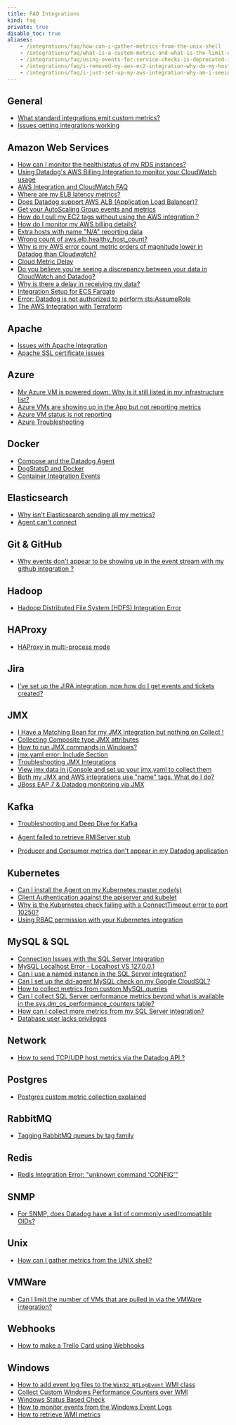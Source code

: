 ```yaml
---
title: FAQ Integrations
kind: faq
private: true
disable_toc: true
aliases:
    - /integrations/faq/how-can-i-gather-metrics-from-the-unix-shell
    - /integrations/faq/what-is-a-custom-metric-and-what-is-the-limit-on-the-number-of-custom-metrics-i-can-have
    - /integrations/faq/using-events-for-service-checks-is-deprecated-in-favor-of-monitors
    - /integrations/faq/i-removed-my-aws-ec2-integration-why-do-my-hosts-still-have-aws-tags
    - /integrations/faq/i-just-set-up-my-aws-integration-why-am-i-seeing-duplicate-hosts
---
```


## General

* [What standard integrations emit custom metrics?][1]
* [Issues getting integrations working][2]

## Amazon Web Services

* [How can I monitor the health/status of my RDS instances?][3]
* [Using Datadog's AWS Billing Integration to monitor your CloudWatch usage][4]
* [AWS Integration and CloudWatch FAQ][5]
* [Where are my ELB latency metrics?][6]
* [Does Datadog support AWS ALB (Application Load Balancer)?][7]
* [Get your AutoScaling Group events and metrics][8]
* [How do I pull my EC2 tags without using the AWS integration ?][9]
* [How do I monitor my AWS billing details?][10]
* [Extra hosts with name "N/A" reporting data][11]
* [Wrong count of aws.elb.healthy_host_count?][12]
* [Why is my AWS error count metric orders of magnitude lower in Datadog than Cloudwatch?][13]
* [Cloud Metric Delay][14]
* [Do you believe you're seeing a discrepancy between your data in CloudWatch and Datadog?][15]
* [Why is there a delay in receiving my data?][16]
* [Integration Setup for ECS Fargate][17]
* [Error: Datadog is not authorized to perform sts:AssumeRole][18]
* [The AWS Integration with Terraform][19]

## Apache

* [Issues with Apache Integration][20]
* [Apache SSL certificate issues][21]

## Azure
* [My Azure VM is powered down. Why is it still listed in my infrastructure list?][22]
* [Azure VMs are showing up in the App but not reporting metrics][23]
* [Azure VM status is not reporting][24]
* [Azure Troubleshooting][25]

## Docker

* [Compose and the Datadog Agent][26]
* [DogStatsD and Docker][27]
* [Container Integration Events][28]

## Elasticsearch

* [Why isn't Elasticsearch sending all my metrics?][29]
* [Agent can't connect][30]

## Git & GitHub

* [Why events don't appear to be showing up in the event stream with my github integration ?][31]

## Hadoop
* [Hadoop Distributed File System (HDFS) Integration Error][32]

## HAProxy

* [HAProxy in multi-process mode][33]

## Jira
* [I've set up the JIRA integration, now how do I get events and tickets created?][34]

## JMX

* [I Have a Matching Bean for my JMX integration but nothing on Collect !][35]
* [Collecting Composite type JMX attributes][36]
* [How to run JMX commands in Windows?][37]
* [jmx.yaml error: Include Section][38]
* [Troubleshooting JMX Integrations][39]
* [View jmx data in jConsole and set up your jmx.yaml to collect them][40]
* [Both my JMX and AWS integrations use "name" tags. What do I do?][41]
* [JBoss EAP 7 & Datadog monitoring via JMX][42]

## Kafka

* [Troubleshooting and Deep Dive for Kafka][43]

* [Agent failed to retrieve RMIServer stub][44]
* [Producer and Consumer metrics don't appear in my Datadog application][45]

## Kubernetes

* [Can I install the Agent on my Kubernetes master node(s)][46]
* [Client Authentication against the apiserver and kubelet][47]
* [Why is the Kubernetes check failing with a ConnectTimeout error to port 10250?][48]
* [Using RBAC permission with your Kubernetes integration][49]

## MySQL & SQL

* [Connection Issues with the SQL Server Integration][50]
* [MySQL Localhost Error - Localhost VS 127.0.0.1][51]
* [Can I use a named instance in the SQL Server integration?][52]
* [Can I set up the dd-agent MySQL check on my Google CloudSQL?][53]
* [How to collect metrics from custom MySQL queries][54]
* [Can I collect SQL Server performance metrics beyond what is available in the sys.dm_os_performance_counters table?][55]
* [How can I collect more metrics from my SQL Server integration?][56]
* [Database user lacks privileges][57]

## Network
* [How to send TCP/UDP host metrics via the Datadog API ?][58]

## Postgres
* [Postgres custom metric collection explained][59]

## RabbitMQ

* [Tagging RabbitMQ queues by tag family][60]

## Redis

* [Redis Integration Error: "unknown command 'CONFIG'"][61]

## SNMP

* [For SNMP, does Datadog have a list of commonly used/compatible OIDs?  ][62]

## Unix
* [How can I gather metrics from the UNIX shell?][63]

## VMWare
* [Can I limit the number of VMs that are pulled in via the VMWare integration?][64]

## Webhooks
* [How to make a Trello Card using Webhooks][65]

## Windows

* [How to add event log files to the `Win32_NTLogEvent` WMI class][66]
* [Collect Custom Windows Performance Counters over WMI][67]
* [Windows Status Based Check][68]
* [How to monitor events from the Windows Event Logs][69]
* [How to retrieve WMI metrics][70]

[1]: /integrations/faq/what-standard-integrations-emit-custom-metrics
[2]: /integrations/faq/issues-getting-integrations-working
[3]: /integrations/faq/how-can-i-monitor-the-health-status-of-my-rds-instances
[4]: /integrations/faq/using-datadog-s-aws-billing-integration-to-monitor-your-cloudwatch-usage
[5]: /integrations/faq/aws-integration-and-cloudwatch-faq
[6]: /integrations/faq/where-are-my-elb-latency-metrics
[7]: /integrations/faq/does-datadog-support-aws-alb-application-load-balancer
[8]: /integrations/faq/get-your-autoscaling-group-events-and-metrics
[9]: /integrations/faq/how-do-i-pull-my-ec2-tags-without-using-the-aws-integration
[10]: /integrations/faq/how-do-i-monitor-my-aws-billing-details
[11]: /integrations/faq/extra-hosts-with-name-n-a-reporting-data
[12]: /integrations/faq/wrong-count-of-aws-elb-healthy-host-count
[13]: /integrations/faq/why-is-my-aws-error-count-metric-orders-of-magnitude-lower-in-datadog-than-cloudwatch
[14]: /integrations/faq/cloud-metric-delay
[15]: /integrations/faq/do-you-believe-you-re-seeing-a-discrepancy-between-your-data-in-cloudwatch-and-datadog
[16]: /integrations/faq/why-is-there-a-delay-in-receiving-my-data
[17]: /integrations/faq/integration-setup-ecs-fargate
[18]: /integrations/faq/error-datadog-not-authorized-sts-assume-role
[19]: /integrations/faq/aws-integration-with-terraform
[20]: /integrations/faq/issues-with-apache-integration
[21]: /integrations/faq/apache-ssl-certificate-issues
[22]: /integrations/faq/my-azure-vm-is-powered-down-why-is-it-still-listed-in-my-infrastructure-list
[23]: /integrations/faq/azure-vms-are-showing-up-in-the-app-but-not-reporting-metrics
[24]: /integrations/faq/azure-vm-status-is-not-reporting
[25]: /integrations/faq/azure-troubleshooting
[26]: /integrations/faq/compose-and-the-datadog-agent
[27]: /integrations/faq/dogstatsd-and-docker
[28]: /integrations/faq/container-integration-event
[29]: /integrations/faq/why-isn-t-elasticsearch-sending-all-my-metrics
[30]: /integrations/faq/elastic-agent-can-t-connect
[31]: /integrations/faq/why-events-don-t-appear-to-be-showing-up-in-the-event-stream-with-my-github-integration
[32]: /integrations/faq/hadoop-distributed-file-system-hdfs-integration-error
[33]: /integrations/faq/haproxy-multi-process
[34]: /integrations/faq/i-ve-set-up-the-jira-integration-now-how-do-i-get-events-and-tickets-created
[35]: /integrations/faq/i-have-a-matching-bean-for-my-jmx-integration-but-nothing-on-collect
[36]: /integrations/faq/collecting-composite-type-jmx-attributes
[37]: /integrations/faq/how-to-run-jmx-commands-in-windows
[38]: /integrations/faq/jmx-yaml-error-include-section
[39]: /integrations/faq/troubleshooting-jmx-integrations
[40]: /integrations/faq/view-jmx-data-in-jconsole-and-set-up-your-jmx-yaml-to-collect-them
[41]: /integrations/faq/both-my-jmx-and-aws-integrations-use-name-tags-what-do-i-do
[42]: /integrations/faq/jboss-eap-7-datadog-monitoring-via-jmx
[43]: /integrations/faq/troubleshooting-and-deep-dive-for-kafka
[44]: /integrations/faq/agent-failed-to-retrieve-rmierver-stub
[45]: /integrations/faq/producer-and-consumer-metrics-don-t-appear-in-my-datadog-application
[46]: /integrations/faq/can-i-install-the-agent-on-my-kubernetes-master-node-s
[47]: /integrations/faq/client-authentication-against-the-apiserver-and-kubelet
[48]: /integrations/faq/why-is-the-kubernetes-check-failing-with-a-connecttimeout-error-to-port-10250
[49]: /integrations/faq/using-rbac-permission-with-your-kubernetes-integration
[50]: /integrations/faq/connection-issues-with-the-sql-server-integration
[51]: /integrations/faq/mysql-localhost-error-localhost-vs-127-0-0-1
[52]: /integrations/faq/can-i-use-a-named-instance-in-the-sql-server-integration
[53]: /integrations/faq/can-i-set-up-the-dd-agent-mysql-check-on-my-google-cloudsql
[54]: /integrations/faq/how-to-collect-metrics-from-custom-mysql-queries
[55]: /integrations/faq/can-i-collect-sql-server-performance-metrics-beyond-what-is-available-in-the-sys-dm-os-performance-counters-table-try-wmi
[56]: /integrations/faq/how-can-i-collect-more-metrics-from-my-sql-server-integration
[57]: /integrations/faq/database-user-lacks-privileges
[58]: /integrations/faq/how-to-send-tcp-udp-host-metrics-via-the-datadog-api
[59]: /integrations/faq/postgres-custom-metric-collection-explained
[60]: /integrations/faq/tagging-rabbitmq-queues-by-tag-family
[61]: /integrations/faq/redis-integration-error-unknown-command-config
[62]: /integrations/faq/for-snmp-does-datadog-have-a-list-of-commonly-used-compatible-oids
[63]: https://github.com/DataDog/Miscellany/tree/master/custom_check_shell
[64]: /integrations/faq/can-i-limit-the-number-of-vms-that-are-pulled-in-via-the-vmware-integration
[65]: /integrations/faq/how-to-make-trello-card-using-webhooks
[66]: /integrations/faq/how-to-add-event-log-files-to-the-win32-ntlogevent-wmi-class
[67]: /integrations/faq/collect-custom-windows-performance-counters-over-wmi
[68]: /integrations/faq/windows-status-based-check
[69]: /integrations/faq/how-to-monitor-events-from-the-windows-event-logs
[70]: /integrations/faq/how-to-retrieve-wmi-metrics
